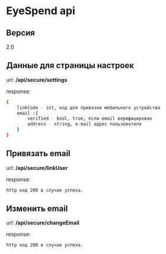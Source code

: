 EyeSpend api
==

Версия
----
2.0

Данные для страницы настроек
--
url:
**/api/secure/settings**

response:
```sh
{
	linkCode - int, код для привязки мобильного устройства 
	email :{
		verified - bool, true, если email верифицирован
		address - string, e-mail адрес пользователя
	}
}
```
Привязать email
---
url: **/api/secure/linkUser**

response:
```sh
http код 200 в случае успеха.
```

Изменить email
---
url: **/api/secure/changeEmail**

response:
```sh
http код 200 в случае успеха.

```

